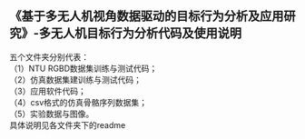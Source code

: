 ## 《基于多无人机视角数据驱动的目标行为分析及应用研究》-多无人机目标行为分析代码及使用说明
五个文件夹分别代表：     
（1）NTU RGBD数据集训练与测试代码；     
（2）仿真数据集建训练与测试代码；   
（3）应用软件代码；   
（4）csv格式的仿真骨骼序列数据集；   
（5）实验数据与图像。  
具体说明见各文件夹下的readme
